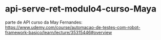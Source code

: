# api-serve-ret-modulo4-curso-Maya
parte de API curso da May Fernandes: https://www.udemy.com/course/automacao-de-testes-com-robot-framework-basico/learn/lecture/35315446#overview
